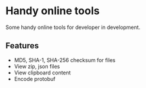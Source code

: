 # Handy online tools

Some handy online tools for developer in development.

## Features

- MD5, SHA-1, SHA-256 checksum for files
- View zip, json files
- View clipboard content
- Encode protobuf
